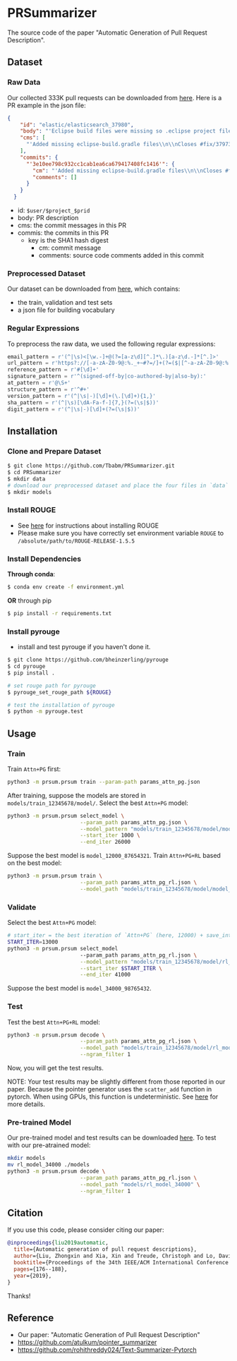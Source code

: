 # PRSummarizer

The source code of the paper "Automatic Generation of Pull Request Description".

## Dataset
### Raw Data

Our collected 333K pull requests can be downloaded from [here](https://drive.google.com/drive/folders/1VMByXOEmJDQL_JQY6l63NRiveUySY-Sq?usp=sharing). Here is a PR example in the json file:

```json
{
    "id": "elastic/elasticsearch_37980",
    "body": "'Eclipse build files were missing so .eclipse project files were not being generated.\\r\\nCloses #37973\\r\\n\\r\\n'",
    "cms": [
      "'Added missing eclipse-build.gradle files\\n\\nCloses #fix/37973'"
    ],
    "commits": {
      "'3e10ee798c932cc1cab1ea6ca679417408fc1416'": {
        "cm": "'Added missing eclipse-build.gradle files\\n\\nCloses #fix/37973'",
        "comments": []
      }
    }
  }
```

- id: `$user/$project_$prid`
- body: PR description
- cms: the commit messages in this PR
- commis: the commits in this PR
    - key is the SHA1 hash digest
        - cm: commit message
        - comments: source code comments added in this commit

### Preprocessed Dataset

Our dataset can be downloaded from [here](https://drive.google.com/drive/folders/1VMByXOEmJDQL_JQY6l63NRiveUySY-Sq?usp=sharing), which contains:

- the train, validation and test sets
- a json file for building vocabulary

### Regular Expressions

To preprocess the raw data, we used the following regular expressions:

```python
email_pattern = r'(^|\s)<[\w.-]+@(?=[a-z\d][^.]*\.)[a-z\d.-]*[^.]>'
url_pattern = r'https?://[-a-zA-Z0-9@:%._+~#?=/]+(?=($|[^-a-zA-Z0-9@:%._+~#?=/]))'
reference_pattern = r'#[\d]+'
signature_pattern = r'^(signed-off-by|co-authored-by|also-by):'
at_pattern = r'@\S+'
structure_pattern = r'^#+'
version_pattern = r'(^|\s|-)[\d]+(\.[\d]+){1,}'
sha_pattern = r'(^|\s)[\dA-Fa-f-]{7,}(?=(\s|$))'
digit_pattern = r'(^|\s|-)[\d]+(?=(\s|$))'
```

## Installation
### Clone and Prepare Dataset
```bash
$ git clone https://github.com/Tbabm/PRSummarizer.git
$ cd PRSummarizer
$ mkdir data
# download our preprocessed dataset and place the four files in `data`
$ mkdir models
```

### Install ROUGE
- See [here](https://gist.github.com/Tbabm/65b5d8a3adb9845d55ce27143913e3b2) for instructions about installing ROUGE
- Please make sure you have correctly set environment variable `ROUGE` to `/absolute/path/to/ROUGE-RELEASE-1.5.5`

### Install Dependencies
**Through conda**:

```bash
$ conda env create -f environment.yml
```

**OR** through pip

```bash
$ pip install -r requirements.txt
```

### Install pyrouge
- install and test pyrouge if you haven't done it.

```bash
$ git clone https://github.com/bheinzerling/pyrouge
$ cd pyrouge
$ pip install .

# set rouge path for pyrouge
$ pyrouge_set_rouge_path ${ROUGE}

# test the installation of pyrouge
$ python -m pyrouge.test
```

## Usage 
### Train

Train `Attn+PG` first:

```bash
python3 -m prsum.prsum train --param-path params_attn_pg.json
```

After training, suppose the models are stored in `models/train_12345678/model/`. Select the best `Attn+PG` model:

```bash
python3 -m prsum.prsum select_model \
                       --param_path params_attn_pg.json \
                       --model_pattern "models/train_12345678/model/model_{}_" \
                       --start_iter 1000 \
                       --end_iter 26000
```

Suppose the best model is `model_12000_87654321`. Train `Attn+PG+RL` based on the best model:

```bash
python3 -m prsum.prsum train \
                       --param_path params_attn_pg_rl.json \
                       --model_path "models/train_12345678/model/model_12000_87654321"
```

### Validate

Select the best `Attn+PG` model:

```bash
# start_iter = the best iteration of `Attn+PG` (here, 12000) + save_interval (here, 1000)
START_ITER=13000
python3 -m prsum.prsum select_model
                       --param_path params_attn_pg_rl.json \
                       --model_pattern "models/train_12345678/model/rl_model_{}_" \
                       --start_iter $START_ITER \
                       --end_iter 41000
```

Suppose the best model is `model_34000_98765432`.

### Test

Test the best `Attn+PG+RL` model:

```bash
python3 -m prsum.prsum decode \
                       --param_path params_attn_pg_rl.json \
                       --model_path "models/train_12345678/model/rl_model_34000_98765432" \
                       --ngram_filter 1
```

Now, you will get the test results.

NOTE: Your test results may be slightly different from those reported in our paper. Because the pointer generator uses the `scatter_add` function in pytorch. When using GPUs, this function is undeterministic. See [here](https://pytorch.org/docs/stable/notes/randomness.html) for more details.

### Pre-trained Model

Our pre-trained model and test results can be downloaded [here](https://drive.google.com/drive/folders/1VMByXOEmJDQL_JQY6l63NRiveUySY-Sq?usp=sharing). To test with our pre-atrained model:

```bash
mkdir models
mv rl_model_34000 ./models
python3 -m prsum.prsum decode \
                       --param_path params_attn_pg_rl.json \
                       --model_path "models/rl_model_34000" \
                       --ngram_filter 1
``` 

## Citation
If you use this code, please consider citing our paper:

```bib
@inproceedings{liu2019automatic,
  title={Automatic generation of pull request descriptions},
  author={Liu, Zhongxin and Xia, Xin and Treude, Christoph and Lo, David and Li, Shanping},
  booktitle={Proceedings of the 34th IEEE/ACM International Conference on Automated Software Engineering},
  pages={176--188},
  year={2019},
}
```

Thanks!

## Reference

- Our paper: "Automatic Generation of Pull Request Description"
- https://github.com/atulkum/pointer_summarizer
- https://github.com/rohithreddy024/Text-Summarizer-Pytorch
